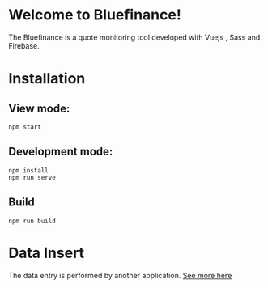 # Welcome to Bluefinance!

The Bluefinance is a quote monitoring tool developed with Vuejs , Sass and Firebase.


# Installation

## View mode:

    npm start

## Development mode:

    npm install
    npm run serve


## Build

    npm run build


# Data Insert

The data entry is performed by another application.
[See more here](https://github.com/renan-prado/blue-finance-insert)
